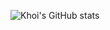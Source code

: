 ![Khoi's GitHub stats](https://github-readme-stats.vercel.app/api?username=ngu-khoi&count_private=true&show_icons=true&theme=dracula)

